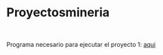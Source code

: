 # Proyectosmineria
<br>
<p>Programa necesario para ejecutar el proyecto 1: <a href="https://github.com/tesseract-ocr/tesseract/releases/download/5.5.0/tesseract-ocr-w64-setup-5.5.0.20241111.exe">aqui</a></p>
